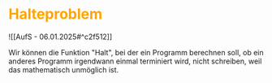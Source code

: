# <font color = "orange">Halteproblem</font>
![[AufS - 06.01.2025#^c2f512]]

Wir können die Funktion "Halt", bei der ein Programm berechnen soll, ob ein anderes Programm irgendwann einmal terminiert wird, nicht schreiben, weil das mathematisch unmöglich ist.
